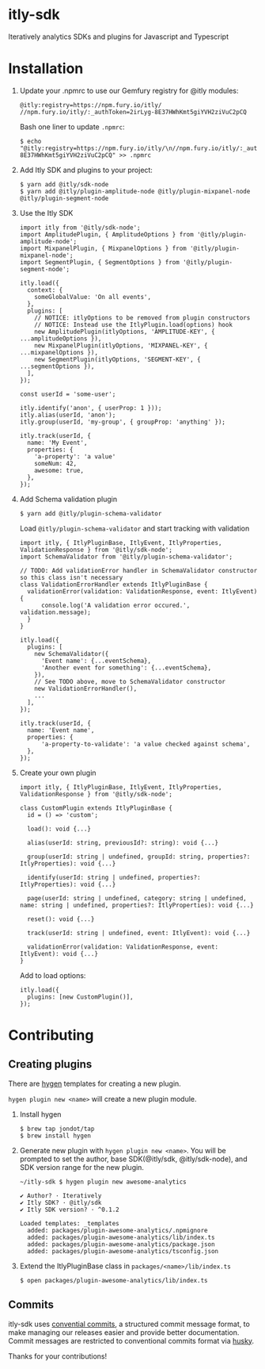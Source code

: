# itly-sdk
Iteratively analytics SDKs and plugins for Javascript and Typescript

# Installation
1. Update your .npmrc to use our Gemfury registry for @itly modules:
    ```
    @itly:registry=https://npm.fury.io/itly/
    //npm.fury.io/itly/:_authToken=2irLyg-8E37HWhKmt5giYVH2ziVuC2pCQ
    ```
    Bash one liner to update `.npmrc`:
    ```
    $ echo "@itly:registry=https://npm.fury.io/itly/\n//npm.fury.io/itly/:_authToken=2irLyg-8E37HWhKmt5giYVH2ziVuC2pCQ" >> .npmrc
    ```

2. Add Itly SDK and plugins to your project:
    ```
    $ yarn add @itly/sdk-node
    $ yarn add @itly/plugin-amplitude-node @itly/plugin-mixpanel-node @itly/plugin-segment-node
    ```
3. Use the Itly SDK
    ```
    import itly from '@itly/sdk-node';
    import AmplitudePlugin, { AmplitudeOptions } from '@itly/plugin-amplitude-node';
    import MixpanelPlugin, { MixpanelOptions } from '@itly/plugin-mixpanel-node';
    import SegmentPlugin, { SegmentOptions } from '@itly/plugin-segment-node';

    itly.load({
      context: {
        someGlobalValue: 'On all events',
      },
      plugins: [
        // NOTICE: itlyOptions to be removed from plugin constructors
        // NOTICE: Instead use the ItlyPlugin.load(options) hook
        new AmplitudePlugin(itlyOptions, 'AMPLITUDE-KEY', { ...amplitudeOptions }),
        new MixpanelPlugin(itlyOptions, 'MIXPANEL-KEY', { ...mixpanelOptions }),
        new SegmentPlugin(itlyOptions, 'SEGMENT-KEY', { ...segmentOptions }),
      ],
    });

    const userId = 'some-user';

    itly.identify('anon', { userProp: 1 }));
    itly.alias(userId, 'anon');
    itly.group(userId, 'my-group', { groupProp: 'anything' });

    itly.track(userId, {
      name: 'My Event',
      properties: {
        'a-property': 'a value'
        someNum: 42,
        awesome: true,
      },
    });
    ```
3. Add Schema validation plugin
    ```
    $ yarn add @itly/plugin-schema-validator
    ```
    Load `@itly/plugin-schema-validator` and start tracking with validation
    ```
    import itly, { ItlyPluginBase, ItlyEvent, ItlyProperties, ValidationResponse } from '@itly/sdk-node';
    import SchemaValidator from '@itly/plugin-schema-validator';

    // TODO: Add validationError handler in SchemaValidator constructor so this class isn't necessary
    class ValidationErrorHandler extends ItlyPluginBase {
      validationError(validation: ValidationResponse, event: ItlyEvent) {
          console.log('A validation error occured.', validation.message);
      }
    }

    itly.load({
      plugins: [
        new SchemaValidator({
          'Event name': {...eventSchema},
          'Another event for something': {...eventSchema},
        }),
        // See TODO above, move to SchemaValidator constructor
        new ValidationErrorHandler(),
        ...
      ],
    });

    itly.track(userId, {
      name: 'Event name',
      properties: {
          'a-property-to-validate': 'a value checked against schema',
      },
    });
    ```
4. Create your own plugin
    ```
    import itly, { ItlyPluginBase, ItlyEvent, ItlyProperties, ValidationResponse } from '@itly/sdk-node';

    class CustomPlugin extends ItlyPluginBase {
      id = () => 'custom';

      load(): void {...}

      alias(userId: string, previousId?: string): void {...}

      group(userId: string | undefined, groupId: string, properties?: ItlyProperties): void {...}

      identify(userId: string | undefined, properties?: ItlyProperties): void {...}

      page(userId: string | undefined, category: string | undefined, name: string | undefined, properties?: ItlyProperties): void {...}

      reset(): void {...}

      track(userId: string | undefined, event: ItlyEvent): void {...}

      validationError(validation: ValidationResponse, event: ItlyEvent): void {...}
    }
    ```
    Add to load options:
    ```
    itly.load({
      plugins: [new CustomPlugin()],
    });
    ```
# Contributing

## Creating plugins
There are [hygen](https://github.com/jondot/hygen) templates for creating a new plugin.

`hygen plugin new <name>` will create a new plugin module.

1. Install hygen
    ```
    $ brew tap jondot/tap
    $ brew install hygen
    ```

2. Generate new plugin with `hygen plugin new <name>`. You will be prompted to set the author, base SDK(@itly/sdk, @itly/sdk-node), and SDK version range for the new plugin.
    ```
    ~/itly-sdk $ hygen plugin new awesome-analytics

    ✔ Author? · Iteratively
    ✔ Itly SDK? · @itly/sdk
    ✔ Itly SDK version? · ^0.1.2

    Loaded templates: _templates
      added: packages/plugin-awesome-analytics/.npmignore
      added: packages/plugin-awesome-analytics/lib/index.ts
      added: packages/plugin-awesome-analytics/package.json
      added: packages/plugin-awesome-analytics/tsconfig.json
    ```

3. Extend the ItlyPluginBase class in `packages/<name>/lib/index.ts`
    ```
    $ open packages/plugin-awesome-analytics/lib/index.ts
    ```

## Commits
itly-sdk uses [convential commits](https://www.conventionalcommits.org/), a structured commit message format, to make managing our releases easier and provide better documentation. Commit messages are restricted to conventional commits format via [husky](https://www.npmjs.com/package/husky).

Thanks for your contributions!